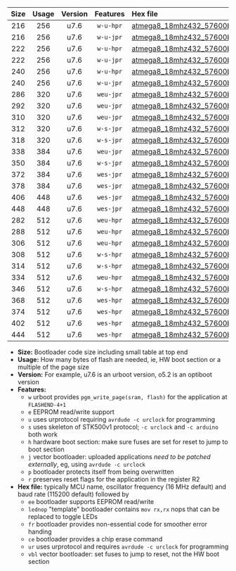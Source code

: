 |Size|Usage|Version|Features|Hex file|
|:-:|:-:|:-:|:-:|:--|
|216|256|u7.6|`w-u-hpr`|[atmega8_18mhz432_57600bps_ur.hex](https://raw.githubusercontent.com/stefanrueger/urboot/main/bootloaders/atmega8/fcpu_18mhz432/57600_bps/atmega8_18mhz432_57600bps_ur.hex)|
|216|256|u7.6|`w-u-jpr`|[atmega8_18mhz432_57600bps_ur_vbl.hex](https://raw.githubusercontent.com/stefanrueger/urboot/main/bootloaders/atmega8/fcpu_18mhz432/57600_bps/atmega8_18mhz432_57600bps_ur_vbl.hex)|
|222|256|u7.6|`w-u-hpr`|[atmega8_18mhz432_57600bps_lednop_ur.hex](https://raw.githubusercontent.com/stefanrueger/urboot/main/bootloaders/atmega8/fcpu_18mhz432/57600_bps/atmega8_18mhz432_57600bps_lednop_ur.hex)|
|222|256|u7.6|`w-u-jpr`|[atmega8_18mhz432_57600bps_lednop_ur_vbl.hex](https://raw.githubusercontent.com/stefanrueger/urboot/main/bootloaders/atmega8/fcpu_18mhz432/57600_bps/atmega8_18mhz432_57600bps_lednop_ur_vbl.hex)|
|240|256|u7.6|`w-u-hpr`|[atmega8_18mhz432_57600bps_lednop_fr_ur.hex](https://raw.githubusercontent.com/stefanrueger/urboot/main/bootloaders/atmega8/fcpu_18mhz432/57600_bps/atmega8_18mhz432_57600bps_lednop_fr_ur.hex)|
|240|256|u7.6|`w-u-jpr`|[atmega8_18mhz432_57600bps_lednop_fr_ur_vbl.hex](https://raw.githubusercontent.com/stefanrueger/urboot/main/bootloaders/atmega8/fcpu_18mhz432/57600_bps/atmega8_18mhz432_57600bps_lednop_fr_ur_vbl.hex)|
|286|320|u7.6|`weu-jpr`|[atmega8_18mhz432_57600bps_ee_ur_vbl.hex](https://raw.githubusercontent.com/stefanrueger/urboot/main/bootloaders/atmega8/fcpu_18mhz432/57600_bps/atmega8_18mhz432_57600bps_ee_ur_vbl.hex)|
|292|320|u7.6|`weu-jpr`|[atmega8_18mhz432_57600bps_ee_lednop_ur_vbl.hex](https://raw.githubusercontent.com/stefanrueger/urboot/main/bootloaders/atmega8/fcpu_18mhz432/57600_bps/atmega8_18mhz432_57600bps_ee_lednop_ur_vbl.hex)|
|310|320|u7.6|`weu-jpr`|[atmega8_18mhz432_57600bps_ee_lednop_fr_ur_vbl.hex](https://raw.githubusercontent.com/stefanrueger/urboot/main/bootloaders/atmega8/fcpu_18mhz432/57600_bps/atmega8_18mhz432_57600bps_ee_lednop_fr_ur_vbl.hex)|
|312|320|u7.6|`w-s-jpr`|[atmega8_18mhz432_57600bps_vbl.hex](https://raw.githubusercontent.com/stefanrueger/urboot/main/bootloaders/atmega8/fcpu_18mhz432/57600_bps/atmega8_18mhz432_57600bps_vbl.hex)|
|318|320|u7.6|`w-s-jpr`|[atmega8_18mhz432_57600bps_lednop_vbl.hex](https://raw.githubusercontent.com/stefanrueger/urboot/main/bootloaders/atmega8/fcpu_18mhz432/57600_bps/atmega8_18mhz432_57600bps_lednop_vbl.hex)|
|338|384|u7.6|`weu-jpr`|[atmega8_18mhz432_57600bps_ee_lednop_fr_ce_ur_vbl.hex](https://raw.githubusercontent.com/stefanrueger/urboot/main/bootloaders/atmega8/fcpu_18mhz432/57600_bps/atmega8_18mhz432_57600bps_ee_lednop_fr_ce_ur_vbl.hex)|
|350|384|u7.6|`w-s-jpr`|[atmega8_18mhz432_57600bps_lednop_fr_vbl.hex](https://raw.githubusercontent.com/stefanrueger/urboot/main/bootloaders/atmega8/fcpu_18mhz432/57600_bps/atmega8_18mhz432_57600bps_lednop_fr_vbl.hex)|
|372|384|u7.6|`wes-jpr`|[atmega8_18mhz432_57600bps_ee_vbl.hex](https://raw.githubusercontent.com/stefanrueger/urboot/main/bootloaders/atmega8/fcpu_18mhz432/57600_bps/atmega8_18mhz432_57600bps_ee_vbl.hex)|
|378|384|u7.6|`wes-jpr`|[atmega8_18mhz432_57600bps_ee_lednop_vbl.hex](https://raw.githubusercontent.com/stefanrueger/urboot/main/bootloaders/atmega8/fcpu_18mhz432/57600_bps/atmega8_18mhz432_57600bps_ee_lednop_vbl.hex)|
|406|448|u7.6|`wes-jpr`|[atmega8_18mhz432_57600bps_ee_lednop_fr_vbl.hex](https://raw.githubusercontent.com/stefanrueger/urboot/main/bootloaders/atmega8/fcpu_18mhz432/57600_bps/atmega8_18mhz432_57600bps_ee_lednop_fr_vbl.hex)|
|448|448|u7.6|`wes-jpr`|[atmega8_18mhz432_57600bps_ee_lednop_fr_ce_vbl.hex](https://raw.githubusercontent.com/stefanrueger/urboot/main/bootloaders/atmega8/fcpu_18mhz432/57600_bps/atmega8_18mhz432_57600bps_ee_lednop_fr_ce_vbl.hex)|
|282|512|u7.6|`weu-hpr`|[atmega8_18mhz432_57600bps_ee_ur.hex](https://raw.githubusercontent.com/stefanrueger/urboot/main/bootloaders/atmega8/fcpu_18mhz432/57600_bps/atmega8_18mhz432_57600bps_ee_ur.hex)|
|288|512|u7.6|`weu-hpr`|[atmega8_18mhz432_57600bps_ee_lednop_ur.hex](https://raw.githubusercontent.com/stefanrueger/urboot/main/bootloaders/atmega8/fcpu_18mhz432/57600_bps/atmega8_18mhz432_57600bps_ee_lednop_ur.hex)|
|306|512|u7.6|`weu-hpr`|[atmega8_18mhz432_57600bps_ee_lednop_fr_ur.hex](https://raw.githubusercontent.com/stefanrueger/urboot/main/bootloaders/atmega8/fcpu_18mhz432/57600_bps/atmega8_18mhz432_57600bps_ee_lednop_fr_ur.hex)|
|308|512|u7.6|`w-s-hpr`|[atmega8_18mhz432_57600bps.hex](https://raw.githubusercontent.com/stefanrueger/urboot/main/bootloaders/atmega8/fcpu_18mhz432/57600_bps/atmega8_18mhz432_57600bps.hex)|
|314|512|u7.6|`w-s-hpr`|[atmega8_18mhz432_57600bps_lednop.hex](https://raw.githubusercontent.com/stefanrueger/urboot/main/bootloaders/atmega8/fcpu_18mhz432/57600_bps/atmega8_18mhz432_57600bps_lednop.hex)|
|334|512|u7.6|`weu-hpr`|[atmega8_18mhz432_57600bps_ee_lednop_fr_ce_ur.hex](https://raw.githubusercontent.com/stefanrueger/urboot/main/bootloaders/atmega8/fcpu_18mhz432/57600_bps/atmega8_18mhz432_57600bps_ee_lednop_fr_ce_ur.hex)|
|346|512|u7.6|`w-s-hpr`|[atmega8_18mhz432_57600bps_lednop_fr.hex](https://raw.githubusercontent.com/stefanrueger/urboot/main/bootloaders/atmega8/fcpu_18mhz432/57600_bps/atmega8_18mhz432_57600bps_lednop_fr.hex)|
|368|512|u7.6|`wes-hpr`|[atmega8_18mhz432_57600bps_ee.hex](https://raw.githubusercontent.com/stefanrueger/urboot/main/bootloaders/atmega8/fcpu_18mhz432/57600_bps/atmega8_18mhz432_57600bps_ee.hex)|
|374|512|u7.6|`wes-hpr`|[atmega8_18mhz432_57600bps_ee_lednop.hex](https://raw.githubusercontent.com/stefanrueger/urboot/main/bootloaders/atmega8/fcpu_18mhz432/57600_bps/atmega8_18mhz432_57600bps_ee_lednop.hex)|
|402|512|u7.6|`wes-hpr`|[atmega8_18mhz432_57600bps_ee_lednop_fr.hex](https://raw.githubusercontent.com/stefanrueger/urboot/main/bootloaders/atmega8/fcpu_18mhz432/57600_bps/atmega8_18mhz432_57600bps_ee_lednop_fr.hex)|
|444|512|u7.6|`wes-hpr`|[atmega8_18mhz432_57600bps_ee_lednop_fr_ce.hex](https://raw.githubusercontent.com/stefanrueger/urboot/main/bootloaders/atmega8/fcpu_18mhz432/57600_bps/atmega8_18mhz432_57600bps_ee_lednop_fr_ce.hex)|

- **Size:** Bootloader code size including small table at top end
- **Usage:** How many bytes of flash are needed, ie, HW boot section or a multiple of the page size
- **Version:** For example, u7.6 is an urboot version, o5.2 is an optiboot version
- **Features:**
  + `w` urboot provides `pgm_write_page(sram, flash)` for the application at `FLASHEND-4+1`
  + `e` EEPROM read/write support
  + `u` uses urprotocol requiring `avrdude -c urclock` for programming
  + `s` uses skeleton of STK500v1 protocol; `-c urclock` and `-c arduino` both work
  + `h` hardware boot section: make sure fuses are set for reset to jump to boot section
  + `j` vector bootloader: uploaded applications *need to be patched externally*, eg, using `avrdude -c urclock`
  + `p` bootloader protects itself from being overwritten
  + `r` preserves reset flags for the application in the register R2
- **Hex file:** typically MCU name, oscillator frequency (16 MHz default) and baud rate (115200 default) followed by
  + `ee` bootloader supports EEPROM read/write
  + `lednop` "template" bootloader contains `mov rx,rx` nops that can be replaced to toggle LEDs
  + `fr` bootloader provides non-essential code for smoother error handing
  + `ce` bootloader provides a chip erase command
  + `ur` uses urprotocol and requires `avrdude -c urclock` for programming
  + `vbl` vector bootloader: set fuses to jump to reset, not the HW boot section
